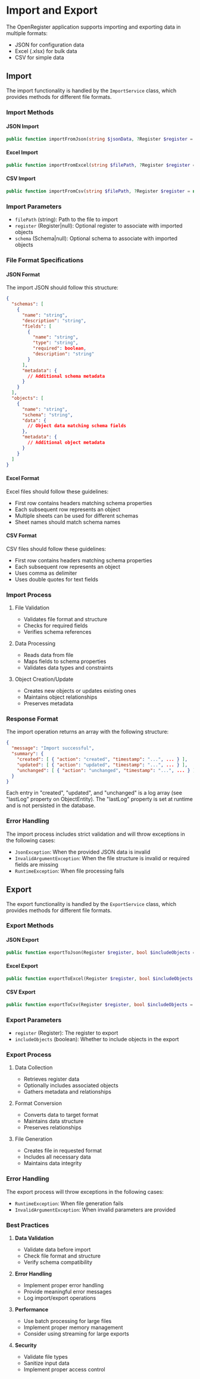 # Import and Export

The OpenRegister application supports importing and exporting data in multiple formats:
- JSON for configuration data
- Excel (.xlsx) for bulk data
- CSV for simple data

## Import

The import functionality is handled by the `ImportService` class, which provides methods for different file formats.

### Import Methods

#### JSON Import
```php
public function importFromJson(string $jsonData, ?Register $register = null, ?Schema $schema = null): array
```

#### Excel Import
```php
public function importFromExcel(string $filePath, ?Register $register = null, ?Schema $schema = null): array
```

#### CSV Import
```php
public function importFromCsv(string $filePath, ?Register $register = null, ?Schema $schema = null): array
```

### Import Parameters

- `filePath` (string): Path to the file to import
- `register` (Register|null): Optional register to associate with imported objects
- `schema` (Schema|null): Optional schema to associate with imported objects

### File Format Specifications

#### JSON Format
The import JSON should follow this structure:
```json
{
  "schemas": [
    {
      "name": "string",
      "description": "string",
      "fields": [
        {
          "name": "string",
          "type": "string",
          "required": boolean,
          "description": "string"
        }
      ],
      "metadata": {
        // Additional schema metadata
      }
    }
  ],
  "objects": [
    {
      "name": "string",
      "schema": "string",
      "data": {
        // Object data matching schema fields
      },
      "metadata": {
        // Additional object metadata
      }
    }
  ]
}
```

#### Excel Format
Excel files should follow these guidelines:
- First row contains headers matching schema properties
- Each subsequent row represents an object
- Multiple sheets can be used for different schemas
- Sheet names should match schema names

#### CSV Format
CSV files should follow these guidelines:
- First row contains headers matching schema properties
- Each subsequent row represents an object
- Uses comma as delimiter
- Uses double quotes for text fields

### Import Process

1. File Validation
   - Validates file format and structure
   - Checks for required fields
   - Verifies schema references

2. Data Processing
   - Reads data from file
   - Maps fields to schema properties
   - Validates data types and constraints

3. Object Creation/Update
   - Creates new objects or updates existing ones
   - Maintains object relationships
   - Preserves metadata

### Response Format

The import operation returns an array with the following structure:
```json
{
  "message": "Import successful",
  "summary": {
    "created": [ { "action": "created", "timestamp": "...", ... } ],    // Log entries for newly created objects
    "updated": [ { "action": "updated", "timestamp": "...", ... } ],    // Log entries for updated objects
    "unchanged": [ { "action": "unchanged", "timestamp": "...", ... } ] // Log entries for unchanged objects
  }
}
```

Each entry in "created", "updated", and "unchanged" is a log array (see "lastLog" property on ObjectEntity). The "lastLog" property is set at runtime and is not persisted in the database.

### Error Handling

The import process includes strict validation and will throw exceptions in the following cases:
- `JsonException`: When the provided JSON data is invalid
- `InvalidArgumentException`: When the file structure is invalid or required fields are missing
- `RuntimeException`: When file processing fails

## Export

The export functionality is handled by the `ExportService` class, which provides methods for different file formats.

### Export Methods

#### JSON Export
```php
public function exportToJson(Register $register, bool $includeObjects = false): string
```

#### Excel Export
```php
public function exportToExcel(Register $register, bool $includeObjects = false): Spreadsheet
```

#### CSV Export
```php
public function exportToCsv(Register $register, bool $includeObjects = false): string
```

### Export Parameters

- `register` (Register): The register to export
- `includeObjects` (boolean): Whether to include objects in the export

### Export Process

1. Data Collection
   - Retrieves register data
   - Optionally includes associated objects
   - Gathers metadata and relationships

2. Format Conversion
   - Converts data to target format
   - Maintains data structure
   - Preserves relationships

3. File Generation
   - Creates file in requested format
   - Includes all necessary data
   - Maintains data integrity

### Error Handling

The export process will throw exceptions in the following cases:
- `RuntimeException`: When file generation fails
- `InvalidArgumentException`: When invalid parameters are provided

### Best Practices

1. **Data Validation**
   - Validate data before import
   - Check file format and structure
   - Verify schema compatibility

2. **Error Handling**
   - Implement proper error handling
   - Provide meaningful error messages
   - Log import/export operations

3. **Performance**
   - Use batch processing for large files
   - Implement proper memory management
   - Consider using streaming for large exports

4. **Security**
   - Validate file types
   - Sanitize input data
   - Implement proper access control 